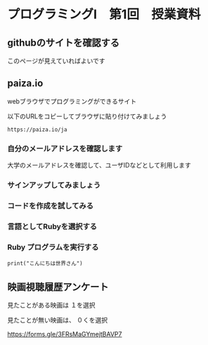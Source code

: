 # プログラミングI　第1回　授業資料

## githubのサイトを確認する

このページが見えていればよいです

## paiza.io

webブラウザでプログラミングができるサイト

以下のURLをコピーしてブラウザに貼り付けてみましょう

```
https://paiza.io/ja
```
### 自分のメールアドレスを確認します

大学のメールアドレスを確認して、ユーザIDなどとして利用します

### サインアップしてみましょう

### コードを作成を試してみる

### 言語としてRubyを選択する

### Ruby プログラムを実行する

```
print("こんにちは世界さん")
```

## 映画視聴履歴アンケート

見たことがある映画は １を選択

見たことが無い映画は、 ０くを選択

[https://forms.gle/3FRsMaGYmejtBAVP7
](https://forms.gle/3FRsMaGYmejtBAVP7
)

